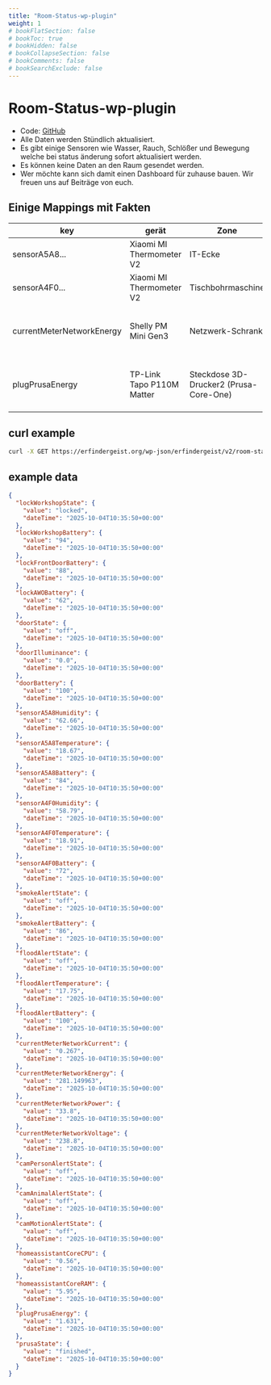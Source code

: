 ```yaml
---
title: "Room-Status-wp-plugin"
weight: 1
# bookFlatSection: false
# bookToc: true
# bookHidden: false
# bookCollapseSection: false
# bookComments: false
# bookSearchExclude: false
---
```


# Room-Status-wp-plugin

- Code: [GitHub](https://github.com/ErfindergeistJuelichOfficial/room-status-wp-plugin)
- Alle Daten werden Stündlich aktualisiert.
- Es gibt einige Sensoren wie Wasser, Rauch, Schlößer und Bewegung welche bei status änderung sofort aktualisiert werden.
- Es können keine Daten an den Raum gesendet werden.
- Wer möchte kann sich damit einen Dashboard für zuhause bauen. Wir freuen uns auf Beiträge von euch.

## Einige Mappings mit Fakten

| key | gerät | Zone | Beschreibung |
|--|--|--|--|
| sensorA5A8... | Xiaomi MI Thermometer V2 | IT-Ecke | Temperatur, Luftfeuchte Batterie|
| sensorA4F0... | Xiaomi MI Thermometer V2 | Tischbohrmaschine | Temperatur, Luftfeuchte Batterie |
| currentMeterNetworkEnergy | Shelly PM Mini Gen3 | Netzwerk-Schrank | Gesamte kWh Verbrauch der Netzwerk-Schrank seit 1.6.2024 |
| plugPrusaEnergy | TP-Link Tapo P110M Matter | Steckdose 3D-Drucker2 (Prusa-Core-One) | Gesamt kWh Verbrauch des Druckers seit 1.10.2025 |

## curl example

```bash
curl -X GET https://erfindergeist.org/wp-json/erfindergeist/v2/room-status
```

## example data

```json
{
  "lockWorkshopState": {
    "value": "locked",
    "dateTime": "2025-10-04T10:35:50+00:00"
  },
  "lockWorkshopBattery": {
    "value": "94",
    "dateTime": "2025-10-04T10:35:50+00:00"
  },
  "lockFrontDoorBattery": {
    "value": "88",
    "dateTime": "2025-10-04T10:35:50+00:00"
  },
  "lockAWOBattery": {
    "value": "62",
    "dateTime": "2025-10-04T10:35:50+00:00"
  },
  "doorState": {
    "value": "off",
    "dateTime": "2025-10-04T10:35:50+00:00"
  },
  "doorIlluminance": {
    "value": "0.0",
    "dateTime": "2025-10-04T10:35:50+00:00"
  },
  "doorBattery": {
    "value": "100",
    "dateTime": "2025-10-04T10:35:50+00:00"
  },
  "sensorA5A8Humidity": {
    "value": "62.66",
    "dateTime": "2025-10-04T10:35:50+00:00"
  },
  "sensorA5A8Temperature": {
    "value": "18.67",
    "dateTime": "2025-10-04T10:35:50+00:00"
  },
  "sensorA5A8Battery": {
    "value": "84",
    "dateTime": "2025-10-04T10:35:50+00:00"
  },
  "sensorA4F0Humidity": {
    "value": "58.79",
    "dateTime": "2025-10-04T10:35:50+00:00"
  },
  "sensorA4F0Temperature": {
    "value": "18.91",
    "dateTime": "2025-10-04T10:35:50+00:00"
  },
  "sensorA4F0Battery": {
    "value": "72",
    "dateTime": "2025-10-04T10:35:50+00:00"
  },
  "smokeAlertState": {
    "value": "off",
    "dateTime": "2025-10-04T10:35:50+00:00"
  },
  "smokeAlertBattery": {
    "value": "86",
    "dateTime": "2025-10-04T10:35:50+00:00"
  },
  "floodAlertState": {
    "value": "off",
    "dateTime": "2025-10-04T10:35:50+00:00"
  },
  "floodAlertTemperature": {
    "value": "17.75",
    "dateTime": "2025-10-04T10:35:50+00:00"
  },
  "floodAlertBattery": {
    "value": "100",
    "dateTime": "2025-10-04T10:35:50+00:00"
  },
  "currentMeterNetworkCurrent": {
    "value": "0.267",
    "dateTime": "2025-10-04T10:35:50+00:00"
  },
  "currentMeterNetworkEnergy": {
    "value": "281.149963",
    "dateTime": "2025-10-04T10:35:50+00:00"
  },
  "currentMeterNetworkPower": {
    "value": "33.8",
    "dateTime": "2025-10-04T10:35:50+00:00"
  },
  "currentMeterNetworkVoltage": {
    "value": "238.8",
    "dateTime": "2025-10-04T10:35:50+00:00"
  },
  "camPersonAlertState": {
    "value": "off",
    "dateTime": "2025-10-04T10:35:50+00:00"
  },
  "camAnimalAlertState": {
    "value": "off",
    "dateTime": "2025-10-04T10:35:50+00:00"
  },
  "camMotionAlertState": {
    "value": "off",
    "dateTime": "2025-10-04T10:35:50+00:00"
  },
  "homeassistantCoreCPU": {
    "value": "0.56",
    "dateTime": "2025-10-04T10:35:50+00:00"
  },
  "homeassistantCoreRAM": {
    "value": "5.95",
    "dateTime": "2025-10-04T10:35:50+00:00"
  },
  "plugPrusaEnergy": {
    "value": "1.631",
    "dateTime": "2025-10-04T10:35:50+00:00"
  },
  "prusaState": {
    "value": "finished",
    "dateTime": "2025-10-04T10:35:50+00:00"
  }
}

```

